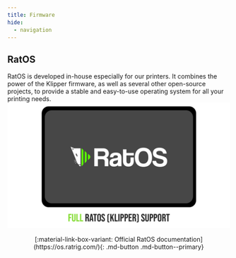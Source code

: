 ```yaml
---
title: Firmware
hide:
  - navigation
---
```


## RatOS
RatOS is developed in-house especially for our printers. It combines the power of the Klipper firmware, as well as several other open-source projects, to provide a stable and easy-to-use operating system for all your printing needs.
![](/assets/feature_ratos.png)

<center>[:material-link-box-variant: Official RatOS documentation](https://os.ratrig.com/){: .md-button .md-button--primary}</center>

